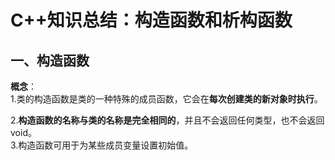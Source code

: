 # C++知识总结：构造函数和析构函数

## 一、构造函数

**概念**：  
1.类的构造函数是类的一种特殊的成员函数，它会在**每次创建类的新对象时执行**。  
  
  2.**构造函数的名称与类的名称是完全相同的**，并且不会返回任何类型，也不会返回 void。  
  3.构造函数可用于为某些成员变量设置初始值。

